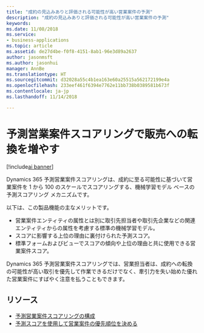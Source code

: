 ```yaml
---
title: "成約の見込みありと評価される可能性が高い営業案件の予測"
description: "成約の見込みありと評価される可能性が高い営業案件の予測"
keywords: 
ms.date: 11/08/2018
ms.service:
- business-applications
ms.topic: article
ms.assetid: de27d4be-f0f8-4151-8ab1-96e3d89a2637
author: jasonmsft
ms.author: jasonhui
manager: AnnBe
ms.translationtype: HT
ms.sourcegitcommit: d32028a55c4b1ea163e60a25515a562172199e4a
ms.openlocfilehash: 233eef461f6394e7762e11bb738b0389581b673f
ms.contentlocale: ja-jp
ms.lasthandoff: 11/14/2018

---
```


# <a name="increase-sales-conversions-with-predictive-opportunity-scoring"></a>予測営業案件スコアリングで販売への転換を増やす

[!include[ai banner](../includes/ai.md)] 

Dynamics 365 予測営業案件スコアリングは、成約に至る可能性に基づいて営業案件を 1 から 100 のスケールでスコアリングする、機械学習モデル ベースの予測スコアリング メカニズムです。 

以下は、この製品機能の主なメリットです。 

-  営業案件エンティティの属性とは別に取引先担当者や取引先企業などの関連エンティティからの属性を考慮する標準の機械学習モデル。 
-  スコアに影響する上位の理由に裏付けられた予測スコア。 
-  標準フォームおよびビューでスコアの傾向や上位の理由と共に使用できる営業案件スコア。 

Dynamics 365 予測営業案件スコアリングでは、営業担当者は、成約への転換の可能性が高い取引を優先して作業できるだけでなく、牽引力を失い始めた優れた営業案件にすばやく注意を払うこともできます。

## <a name="resources"></a>リソース

- [予測営業案件スコアリングの構成](https://docs.microsoft.com/dynamics365/ai/sales/configure-enable-dynamics-365-ai-sales#configure-predictive-opportunity-scoring)
- [予測スコアを使用して営業案件の優先順位を決める](https://docs.microsoft.com/dynamics365/ai/sales/work-predictive-opportunity-scoring)

